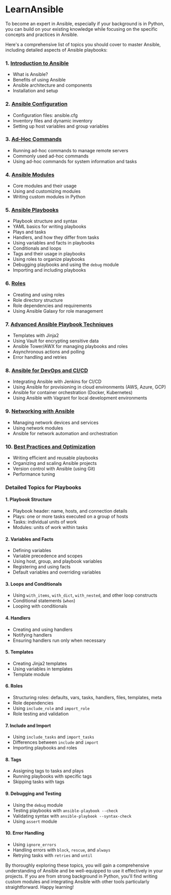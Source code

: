 # LearnAnsible

To become an expert in Ansible, especially if your background is in Python, 
you can build on your existing knowledge while focusing on the specific concepts and practices in Ansible. 

Here's a comprehensive list of topics you should cover to master Ansible, including detailed aspects of Ansible playbooks:

### 1. **[Introduction to Ansible](01.Introduction.md)**
   - What is Ansible?
   - Benefits of using Ansible
   - Ansible architecture and components
   - Installation and setup

### 2. **[Ansible Configuration](02.AnsibleConfiguration.md)**
   - Configuration files: ansible.cfg
   - Inventory files and dynamic inventory
   - Setting up host variables and group variables

### 3. **[Ad-Hoc Commands]()**
   - Running ad-hoc commands to manage remote servers
   - Commonly used ad-hoc commands
   - Using ad-hoc commands for system information and tasks

### 4. **[Ansible Modules]()**
   - Core modules and their usage
   - Using and customizing modules
   - Writing custom modules in Python

### 5. **[Ansible Playbooks]()**
   - Playbook structure and syntax
   - YAML basics for writing playbooks
   - Plays and tasks
   - Handlers, and how they differ from tasks
   - Using variables and facts in playbooks
   - Conditionals and loops
   - Tags and their usage in playbooks
   - Using roles to organize playbooks
   - Debugging playbooks and using the `debug` module
   - Importing and including playbooks

### 6. **[Roles](06.Roles.md)**
   - Creating and using roles
   - Role directory structure
   - Role dependencies and requirements
   - Using Ansible Galaxy for role management

### 7. **[Advanced Ansible Playbook Techniques]()**
   - Templates with Jinja2
   - Using Vault for encrypting sensitive data
   - Ansible Tower/AWX for managing playbooks and roles
   - Asynchronous actions and polling
   - Error handling and retries

### 8. **[Ansible for DevOps and CI/CD]()**
   - Integrating Ansible with Jenkins for CI/CD
   - Using Ansible for provisioning in cloud environments (AWS, Azure, GCP)
   - Ansible for container orchestration (Docker, Kubernetes)
   - Using Ansible with Vagrant for local development environments

### 9. **[Networking with Ansible]()**
   - Managing network devices and services
   - Using network modules
   - Ansible for network automation and orchestration

### 10. **[Best Practices and Optimization]()**
   - Writing efficient and reusable playbooks
   - Organizing and scaling Ansible projects
   - Version control with Ansible (using Git)
   - Performance tuning

### Detailed Topics for Playbooks

#### 1. **Playbook Structure**
   - Playbook header: name, hosts, and connection details
   - Plays: one or more tasks executed on a group of hosts
   - Tasks: individual units of work
   - Modules: units of work within tasks

#### 2. **Variables and Facts**
   - Defining variables
   - Variable precedence and scopes
   - Using host, group, and playbook variables
   - Registering and using facts
   - Default variables and overriding variables

#### 3. **Loops and Conditionals**
   - Using `with_items`, `with_dict`, `with_nested`, and other loop constructs
   - Conditional statements (`when`)
   - Looping with conditionals

#### 4. **Handlers**
   - Creating and using handlers
   - Notifying handlers
   - Ensuring handlers run only when necessary

#### 5. **Templates**
   - Creating Jinja2 templates
   - Using variables in templates
   - Template module

#### 6. **Roles**
   - Structuring roles: defaults, vars, tasks, handlers, files, templates, meta
   - Role dependencies
   - Using `include_role` and `import_role`
   - Role testing and validation

#### 7. **Include and Import**
   - Using `include_tasks` and `import_tasks`
   - Differences between `include` and `import`
   - Importing playbooks and roles

#### 8. **Tags**
   - Assigning tags to tasks and plays
   - Running playbooks with specific tags
   - Skipping tasks with tags

#### 9. **Debugging and Testing**
   - Using the `debug` module
   - Testing playbooks with `ansible-playbook --check`
   - Validating syntax with `ansible-playbook --syntax-check`
   - Using `assert` module

#### 10. **Error Handling**
   - Using `ignore_errors`
   - Handling errors with `block`, `rescue`, and `always`
   - Retrying tasks with `retries` and `until`

By thoroughly exploring these topics, you will gain a comprehensive understanding of Ansible and be well-equipped to use it effectively in your projects. 
If you are from strong background in Python, you'll find writing custom modules and integrating Ansible with other tools particularly straightforward. 
Happy learning!
